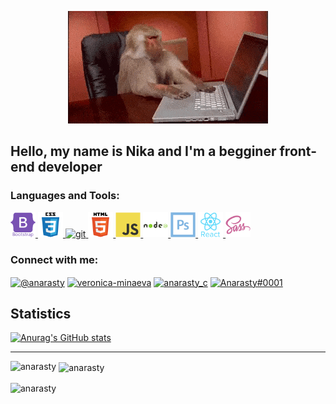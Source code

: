 <!-- [![Header](https://github.com/Anarasty/Anarasty/blob/main/assets/prog-gif1.gif)](https://github.com/Anarasty) -->
<p align="center">
    <img src="assets/prog-gif1.gif"/>
</p>

## Hello, my name is Nika and I'm a begginer front-end developer  


<!-- <h2>Languages ang tools</h2>
<span><img src="https://img.shields.io/badge/JavaScript-000000?style=for-the-badge&logo=javascript"/></span> 
<span><img src="https://img.shields.io/badge/HTML-000000?style=for-the-badge&logo=html5"/></span> 
<span><img src="https://img.shields.io/badge/CSS-000000?style=for-the-badge&logo=css3&logoColor=2965f1"/></span> 
<span><img src="https://img.shields.io/badge/SCSS-000000?style=for-the-badge&logo=sass"/></span> 
<span><img src="https://img.shields.io/badge/PHOTOSHOP 2020-000000?style=for-the-badge&logo=adobephotoshop"/></span> -->
<h3 align="left">Languages and Tools:</h3>
<p align="left"> <a href="https://getbootstrap.com" target="_blank" rel="noreferrer"> <img src="https://raw.githubusercontent.com/devicons/devicon/master/icons/bootstrap/bootstrap-plain-wordmark.svg" alt="bootstrap" width="40" height="40"/> </a> <a href="https://www.w3schools.com/css/" target="_blank" rel="noreferrer"> <img src="https://raw.githubusercontent.com/devicons/devicon/master/icons/css3/css3-original-wordmark.svg" alt="css3" width="40" height="40"/> </a> <a href="https://git-scm.com/" target="_blank" rel="noreferrer"> <img src="https://www.vectorlogo.zone/logos/git-scm/git-scm-icon.svg" alt="git" width="40" height="40"/> </a> <a href="https://www.w3.org/html/" target="_blank" rel="noreferrer"> <img src="https://raw.githubusercontent.com/devicons/devicon/master/icons/html5/html5-original-wordmark.svg" alt="html5" width="40" height="40"/> </a> <a href="https://developer.mozilla.org/en-US/docs/Web/JavaScript" target="_blank" rel="noreferrer"> <img src="https://raw.githubusercontent.com/devicons/devicon/master/icons/javascript/javascript-original.svg" alt="javascript" width="40" height="40"/> </a> <a href="https://nodejs.org" target="_blank" rel="noreferrer"> <img src="https://raw.githubusercontent.com/devicons/devicon/master/icons/nodejs/nodejs-original-wordmark.svg" alt="nodejs" width="40" height="40"/> </a> <a href="https://www.photoshop.com/en" target="_blank" rel="noreferrer"> <img src="https://raw.githubusercontent.com/devicons/devicon/master/icons/photoshop/photoshop-line.svg" alt="photoshop" width="40" height="40"/> </a> <a href="https://reactjs.org/" target="_blank" rel="noreferrer"> <img src="https://raw.githubusercontent.com/devicons/devicon/master/icons/react/react-original-wordmark.svg" alt="react" width="40" height="40"/> </a> <a href="https://sass-lang.com" target="_blank" rel="noreferrer"> <img src="https://raw.githubusercontent.com/devicons/devicon/master/icons/sass/sass-original.svg" alt="sass" width="40" height="40"/> </a> </p>


<!-- <h2>Socials</h2> -->
<!-- &logoColor= -->
<!-- <a href="https://discord.com/users/386851456835125249"><img src="https://img.shields.io/badge/DISCORD-ffffff?style=for-the-badge&logo=discord"/></a>
<a href="https://www.reddit.com/user/Anarasty"><img src="https://img.shields.io/badge/REDDIT-ffffff?style=for-the-badge&logo=reddit"/></a>
<a href="https://steamcommunity.com/id/anarasty/"><img src="https://img.shields.io/badge/Steam-ffffff?style=for-the-badge&logo=steam&logoColor=000000"/></a>
<a href="https://www.linkedin.com/in/veronica-minaeva-91b00b1b6/"><img src="https://img.shields.io/badge/LinkedIN-ffffff?style=for-the-badge&logo=linkedin&logoColor=0A66C2"/></a> -->

<h3 align="left">Connect with me:</h3>
<p align="left">
<a href="https://codepen.io/Anarasty" target="blank"><img align="center" src="https://raw.githubusercontent.com/rahuldkjain/github-profile-readme-generator/master/src/images/icons/Social/codepen.svg" alt="@anarasty" height="30" width="40" /></a>
<a href="https://www.linkedin.com/in/veronica-minaeva-91b00b1b6/" target="blank"><img align="center" src="https://raw.githubusercontent.com/rahuldkjain/github-profile-readme-generator/master/src/images/icons/Social/linked-in-alt.svg" alt="veronica-minaeva" height="30" width="40" /></a>
<a href="https://instagram.com/anarasty_c" target="blank"><img align="center" src="https://raw.githubusercontent.com/rahuldkjain/github-profile-readme-generator/master/src/images/icons/Social/instagram.svg" alt="anarasty_c" height="30" width="40" /></a>
<a href="https://discord.com/users/386851456835125249" target="blank"><img align="center" src="https://raw.githubusercontent.com/rahuldkjain/github-profile-readme-generator/master/src/images/icons/Social/discord.svg" alt="Anarasty#0001" height="30" width="40" /></a>
</p>

## Statistics

[![Anurag's GitHub stats](https://github-readme-stats.vercel.app/api?username=anarasty)](https://github.com/anuraghazra/github-readme-stats)


------------------

<p><img align="left" src="https://github-readme-stats.vercel.app/api/top-langs?username=anarasty&show_icons=true&locale=en&layout=compact" alt="anarasty" /></p>

<p>&nbsp;<img align="center" src="https://github-readme-stats.vercel.app/api?username=anarasty&show_icons=true&locale=en" alt="anarasty" /></p>

<p><img align="center" src="https://github-readme-streak-stats.herokuapp.com/?user=anarasty&" alt="anarasty" /></p>

<!--
**Anarasty/Anarasty** is a ✨ _special_ ✨ repository because its `README.md` (this file) appears on your GitHub profile.

Here are some ideas to get you started:

- 🔭 I’m currently working on ...
- 🌱 I’m currently learning ...
- 👯 I’m looking to collaborate on ...
- 🤔 I’m looking for help with ...
- 💬 Ask me about ...
- 📫 How to reach me: ...
- 😄 Pronouns: ...
- ⚡ Fun fact: ...
-->
